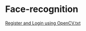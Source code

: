 # Face-recognition
[Register and Login using OpenCV.txt](https://github.com/abhiramsannidhi/Face-recognition/files/10286773/Register.and.Login.using.OpenCV.txt)
